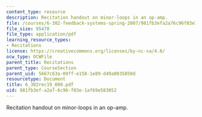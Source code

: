 ```yaml
---
content_type: resource
description: Recitation handout on minor-loops in an op-amp.
file: /courses/6-302-feedback-systems-spring-2007/981fb3efa2a76c96f03e1af69e583052_6_302rec19_000.pdf
file_size: 95478
file_type: application/pdf
learning_resource_types:
- Recitations
license: https://creativecommons.org/licenses/by-nc-sa/4.0/
ocw_type: OCWFile
parent_title: Recitations
parent_type: CourseSection
parent_uid: 5667c63a-09ff-e158-1e89-d49a0035050d
resourcetype: Document
title: 6_302rec19_000.pdf
uid: 981fb3ef-a2a7-6c96-f03e-1af69e583052
---
```

Recitation handout on minor-loops in an op-amp.